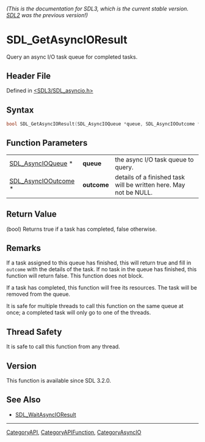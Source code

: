 ###### (This is the documentation for SDL3, which is the current stable version. [SDL2](https://wiki.libsdl.org/SDL2/) was the previous version!)
# SDL_GetAsyncIOResult

Query an async I/O task queue for completed tasks.

## Header File

Defined in [<SDL3/SDL_asyncio.h>](https://github.com/libsdl-org/SDL/blob/main/include/SDL3/SDL_asyncio.h)

## Syntax

```c
bool SDL_GetAsyncIOResult(SDL_AsyncIOQueue *queue, SDL_AsyncIOOutcome *outcome);
```

## Function Parameters

|                                            |             |                                                                   |
| ------------------------------------------ | ----------- | ----------------------------------------------------------------- |
| [SDL_AsyncIOQueue](SDL_AsyncIOQueue) *     | **queue**   | the async I/O task queue to query.                                |
| [SDL_AsyncIOOutcome](SDL_AsyncIOOutcome) * | **outcome** | details of a finished task will be written here. May not be NULL. |

## Return Value

(bool) Returns true if a task has completed, false otherwise.

## Remarks

If a task assigned to this queue has finished, this will return true and
fill in `outcome` with the details of the task. If no task in the queue has
finished, this function will return false. This function does not block.

If a task has completed, this function will free its resources. The task
will be removed from the queue.

It is safe for multiple threads to call this function on the same queue at
once; a completed task will only go to one of the threads.

## Thread Safety

It is safe to call this function from any thread.

## Version

This function is available since SDL 3.2.0.

## See Also

- [SDL_WaitAsyncIOResult](SDL_WaitAsyncIOResult)

----
[CategoryAPI](CategoryAPI), [CategoryAPIFunction](CategoryAPIFunction), [CategoryAsyncIO](CategoryAsyncIO)

